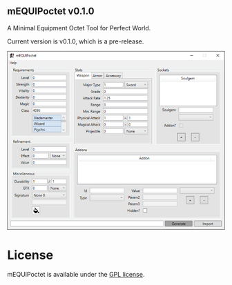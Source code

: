 ## mEQUIPoctet v0.1.0

A Minimal Equipment Octet Tool for Perfect World.

Current version is v0.1.0, which is a pre-release.

![Image of Main Window](main.png)

# License

mEQUIPoctet is available under the [GPL license](LICENSE).
